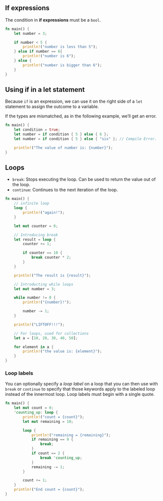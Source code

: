 ## If expressions
The condition in **if expressions** must be a `bool`.
```rust
fn main() {
	let number = 3;

	if number < 5 {
		println!("number is less than 5");
	} else if number == 6{
		println!("number is 6");
	} else {
		println!("number is bigger than 6");
	}
}
```
## Using if in a let statement
Because `if` is an expression, we can use it on the right side of a `let` statement to assign the outcome to a variable.

If the types are mismatched, as in the following example, we’ll get an error.
```rust
fn main() {
	let condition = true;
	let number = if condition { 5 } else { 6 };
	let number = if condition { 5 } else { "six" }; // Compile Error.

	println!("The value of number is: {number}");
}
```
## Loops
- `break`: Stops executing the loop. Can be used to return the value out of the loop.
- `continue`: Continues to the next iteration of the loop.
```rust
fn main() {
	// infinite loop
	loop {
		println!("again!");
	}

	let mut counter = 0;

	// Introducing break
	let result = loop {
		counter += 1;

		if counter == 10 {
			break counter * 2;
		}
	}

	println!("The result is {result}");

	// Introducting while loops
	let mut number = 3;

    while number != 0 {
        println!("{number}!");

        number -= 1;
    }

    println!("LIFTOFF!!!");

	// For loops, used for collections
	let a = [10, 20, 30, 40, 50];

    for element in a {
        println!("the value is: {element}");
    }
}
```
### Loop labels
You can optionally specify a _loop label_ on a loop that you can then use with `break` or `continue` to specify that those keywords apply to the labeled loop instead of the innermost loop. Loop labels must begin with a single quote.
```rust
fn main() {
    let mut count = 0;
    'counting_up: loop {
        println!("count = {count}");
        let mut remaining = 10;

        loop {
            println!("remaining = {remaining}");
            if remaining == 9 {
                break;
            }
            if count == 2 {
                break 'counting_up;
            }
            remaining -= 1;
        }

        count += 1;
    }
    println!("End count = {count}");
}
```